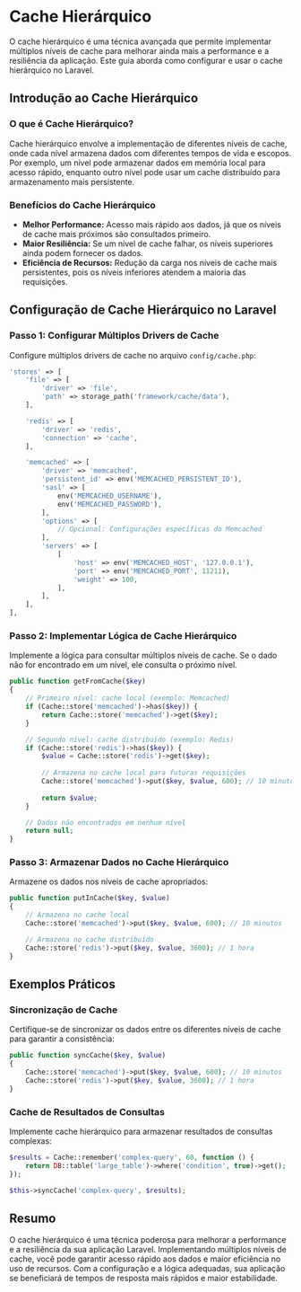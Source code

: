 # Cache Hierárquico

O cache hierárquico é uma técnica avançada que permite implementar múltiplos níveis de cache para melhorar ainda mais a performance e a resiliência da aplicação. Este guia aborda como configurar e usar o cache hierárquico no Laravel.

## Introdução ao Cache Hierárquico

### O que é Cache Hierárquico?

Cache hierárquico envolve a implementação de diferentes níveis de cache, onde cada nível armazena dados com diferentes tempos de vida e escopos. Por exemplo, um nível pode armazenar dados em memória local para acesso rápido, enquanto outro nível pode usar um cache distribuído para armazenamento mais persistente.

### Benefícios do Cache Hierárquico

- **Melhor Performance:** Acesso mais rápido aos dados, já que os níveis de cache mais próximos são consultados primeiro.
- **Maior Resiliência:** Se um nível de cache falhar, os níveis superiores ainda podem fornecer os dados.
- **Eficiência de Recursos:** Redução da carga nos níveis de cache mais persistentes, pois os níveis inferiores atendem a maioria das requisições.

## Configuração de Cache Hierárquico no Laravel

### Passo 1: Configurar Múltiplos Drivers de Cache

Configure múltiplos drivers de cache no arquivo `config/cache.php`:

```php
'stores' => [
    'file' => [
        'driver' => 'file',
        'path' => storage_path('framework/cache/data'),
    ],

    'redis' => [
        'driver' => 'redis',
        'connection' => 'cache',
    ],

    'memcached' => [
        'driver' => 'memcached',
        'persistent_id' => env('MEMCACHED_PERSISTENT_ID'),
        'sasl' => [
            env('MEMCACHED_USERNAME'),
            env('MEMCACHED_PASSWORD'),
        ],
        'options' => [
            // Opcional: Configurações específicas do Memcached
        ],
        'servers' => [
            [
                'host' => env('MEMCACHED_HOST', '127.0.0.1'),
                'port' => env('MEMCACHED_PORT', 11211),
                'weight' => 100,
            ],
        ],
    ],
],
```

### Passo 2: Implementar Lógica de Cache Hierárquico

Implemente a lógica para consultar múltiplos níveis de cache. Se o dado não for encontrado em um nível, ele consulta o próximo nível.

```php
public function getFromCache($key)
{
    // Primeiro nível: cache local (exemplo: Memcached)
    if (Cache::store('memcached')->has($key)) {
        return Cache::store('memcached')->get($key);
    }

    // Segundo nível: cache distribuído (exemplo: Redis)
    if (Cache::store('redis')->has($key)) {
        $value = Cache::store('redis')->get($key);
        
        // Armazena no cache local para futuras requisições
        Cache::store('memcached')->put($key, $value, 600); // 10 minutos
        
        return $value;
    }

    // Dados não encontrados em nenhum nível
    return null;
}
```

### Passo 3: Armazenar Dados no Cache Hierárquico

Armazene os dados nos níveis de cache apropriados:

```php
public function putInCache($key, $value)
{
    // Armazena no cache local
    Cache::store('memcached')->put($key, $value, 600); // 10 minutos

    // Armazena no cache distribuído
    Cache::store('redis')->put($key, $value, 3600); // 1 hora
}
```

## Exemplos Práticos

### Sincronização de Cache

Certifique-se de sincronizar os dados entre os diferentes níveis de cache para garantir a consistência:

```php
public function syncCache($key, $value)
{
    Cache::store('memcached')->put($key, $value, 600); // 10 minutos
    Cache::store('redis')->put($key, $value, 3600); // 1 hora
}
```

### Cache de Resultados de Consultas

Implemente cache hierárquico para armazenar resultados de consultas complexas:

```php
$results = Cache::remember('complex-query', 60, function () {
    return DB::table('large_table')->where('condition', true)->get();
});

$this->syncCache('complex-query', $results);
```

## Resumo

O cache hierárquico é uma técnica poderosa para melhorar a performance e a resiliência da sua aplicação Laravel. Implementando múltiplos níveis de cache, você pode garantir acesso rápido aos dados e maior eficiência no uso de recursos. Com a configuração e a lógica adequadas, sua aplicação se beneficiará de tempos de resposta mais rápidos e maior estabilidade.
